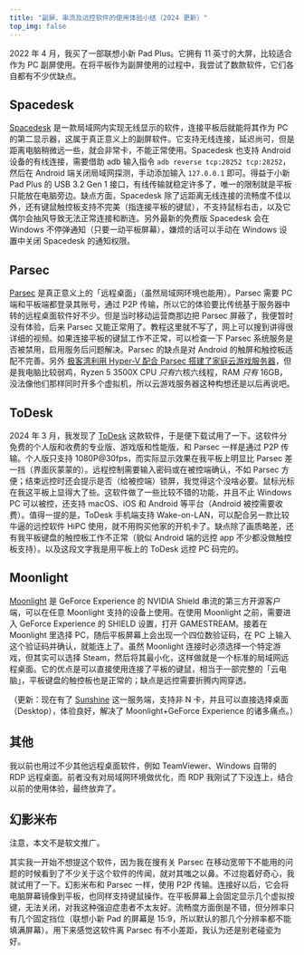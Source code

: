 ```yaml
---
title: "副屏、串流及远控软件的使用体验小结（2024 更新）"
top_img: false
---
```

2022 年 4 月，我买了一部联想小新 Pad Plus。它拥有 11 英寸的大屏，比较适合作为 PC 副屏使用。在将平板作为副屏使用的过程中，我尝试了数款软件，它们各自都有不少优缺点。

## Spacedesk
[Spacedesk](https://www.spacedesk.net) 是一款局域网内实现无线显示的软件，连接平板后就能将其作为 PC 的第二显示器，这属于真正意义上的副屏软件。它支持无线连接，延迟尚可，但是距离电脑稍微远一些，就会非常卡，不能正常使用。Spacedesk 也支持 Android 设备的有线连接，需要借助 adb 输入指令 `adb reverse tcp:28252 tcp:28252`，然后在 Android 端关闭局域网探测，手动添加输入 `127.0.0.1` 即可。得益于小新 Pad Plus 的 USB 3.2 Gen 1 接口，有线传输就稳定许多了，唯一的限制就是平板只能放在电脑旁边。缺点方面，Spacedesk 除了远距离无线连接的流畅度不佳以外，还有键鼠触控板支持不完美（指连接平板的键鼠），不支持鼠标右击，以及它偶尔会抽风导致无法正常连接和断连。另外最新的免费版 Spacedesk 会在 Windows 不停弹通知（只要一动平板屏幕），嫌烦的话可以手动在 Windows 设置中关闭 Spacedesk 的通知权限。

## Parsec
[Parsec](https://parsec.app/) 是真正意义上的「远程桌面」（虽然局域网环境也能用）。Parsec 需要 PC 端和平板端都登录其账号，通过 P2P 传输，所以它的体验要比传统基于服务器中转的远程桌面软件好不少。但是当时移动运营商那边把 Parsec 屏蔽了，我便暂时没有体验，后来 Parsec 又能正常用了。教程这里就不写了，网上可以搜到讲得很详细的视频。如果连接平板的键鼠工作不正常，可以检查一下 Parsec 系统服务是否被禁用，启用服务后问题解决。Parsec 的缺点是对 Android 的触屏和触控板适配不完善。另外 [极客湾利用 Hyper-V 配合 Parsec 搭建了家庭云游戏服务器](https://www.bilibili.com/video/BV1Ad4y1S7Aw)，但是我电脑比较弱鸡，Ryzen 5 3500X CPU *只有*六核六线程，RAM *只有* 16GB，没法像他们那样同时开多个虚拟机，所以云游戏服务器这种构想还是以后再说吧。

## ToDesk
2024 年 3 月，我发现了 [ToDesk](https://www.todesk.com/) 这款软件，于是便下载试用了一下。这软件分免费的个人版和收费的专业版、游戏版和性能版，和 Parsec 一样是通过 P2P 传输。个人版只支持 1080P@30fps，而实际显示效果在我平板上明显比 Parsec 差一挡（界面灰蒙蒙的）。远程控制需要输入密码或在被控端确认，不如 Parsec 方便；结束远控时还会提示是否（给被控端）锁屏，我觉得这个没啥必要。鼠标光标在我这平板上显得大了些。这软件做了一些比较不错的功能，并且不止 Windows PC 可以被控，还支持 macOS、iOS 和 Android 等平台（Android 被控需要收费）。值得一提的是，ToDesk 手机端支持 Wake-on-LAN，可以配合另一款比较牛逼的远控软件 HiPC 使用，就不用购买他家的开机卡了。缺点除了画质略差，还有我平板键盘的触控板工作不正常（貌似 Android 端的远控 app 不少都没做触控板支持）。以及这段文字我是用平板上的 ToDesk 远控 PC 码完的。

## Moonlight
[Moonlight](https://moonlight-stream.org/) 是 GeForce Experience 的 NVIDIA Shield 串流的第三方开源客户端，可以在任意 Moonlight 支持的设备上使用。在使用 Moonlight 之前，需要进入 GeForce Experience 的 SHIELD 设置，打开 GAMESTREAM。接着在 Moonlight 里选择 PC，随后平板屏幕上会出现一个四位数验证码，在 PC 上输入这个验证码并确认，就能连上了。虽然 Moonlight 连接时必须选择一个特定游戏，但其实可以选择 Steam，然后将其最小化，这样做就是一个标准的局域网远程桌面。它的优点是可以直接使用连接了平板的键鼠，相当于一部完整的「云电脑」，平板键盘的触控板也是正常的；缺点是远控需要折腾内网穿透。

（更新：现在有了 [Sunshine](https://github.com/LizardByte/Sunshine) 这一服务端，支持非 N 卡，并且可以直接选择桌面（Desktop），体验良好，解决了 Moonlight+GeForce Experience 的诸多痛点。）

## 其他
我以前也用过不少其他远程桌面软件，例如 TeamViewer、Windows 自带的 RDP 远程桌面。前者没有对局域网环境做优化，而 RDP 我刚试了下没连上，结合以前的使用体验，最终放弃了。

## 幻影米布
注意，本文不是软文推广。

其实我一开始不想提这个软件，因为我在搜有关 Parsec 在移动宽带下不能用的问题的时候看到了不少关于这个软件的传闻，就对其嗤之以鼻。不过抱着好奇心，我就试用了一下。幻影米布和 Parsec 一样，使用 P2P 传输。连接好以后，它会将电脑屏幕镜像到平板，也同样支持键鼠操作。在平板屏幕上会固定显示几个虚拟按键，无法关闭，对我这种强迫症患者不太友好。流畅度方面倒是不错，但分辨率只有几个固定挡位（联想小新 Pad 的屏幕是 15:9，所以默认的那几个分辨率都不能填满屏幕）。用下来感觉这软件离 Parsec 有不小差距，我认为还是别老碰瓷为好。
